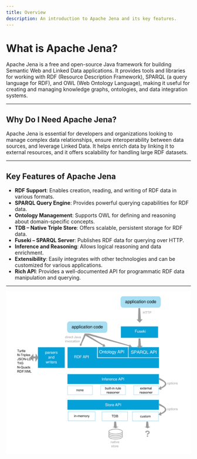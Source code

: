 ```yaml
---
title: Overview
description: An introduction to Apache Jena and its key features.
---
```


# What is Apache Jena?

Apache Jena is a free and open-source Java framework for building Semantic Web and Linked Data applications. It provides tools and libraries for working with RDF (Resource Description Framework), SPARQL (a query language for RDF), and OWL (Web Ontology Language), making it useful for creating and managing knowledge graphs, ontologies, and data integration systems.

---

## Why Do I Need Apache Jena?

Apache Jena is essential for developers and organizations looking to manage complex data relationships, ensure interoperability between data sources, and leverage Linked Data. It helps enrich data by linking it to external resources, and it offers scalability for handling large RDF datasets.

---

## Key Features of Apache Jena

- **RDF Support**: Enables creation, reading, and writing of RDF data in various formats.
- **SPARQL Query Engine**: Provides powerful querying capabilities for RDF data.
- **Ontology Management**: Supports OWL for defining and reasoning about domain-specific concepts.
- **TDB – Native Triple Store**: Offers scalable, persistent storage for RDF data.
- **Fuseki – SPARQL Server**: Publishes RDF data for querying over HTTP.
- **Inference and Reasoning**: Allows logical reasoning and data enrichment.
- **Extensibility**: Easily integrates with other technologies and can be customized for various applications.
- **Rich API**: Provides a well-documented API for programmatic RDF data manipulation and querying.

---

![OpenLink Virtuoso Product Architecture](../../../../assets/images/jena-architecture.png)
